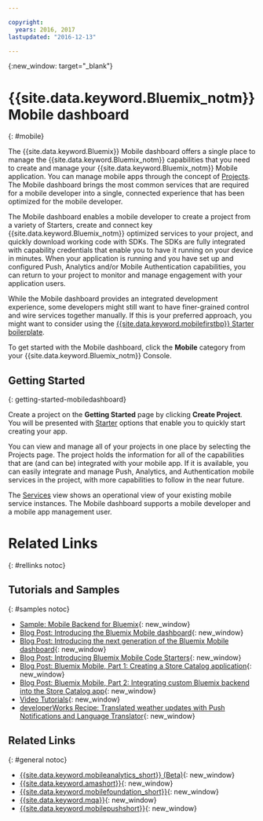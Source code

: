 ```yaml
---

copyright:
  years: 2016, 2017
lastupdated: "2016-12-13"

---
```

{:new_window: target="_blank"}

# {{site.data.keyword.Bluemix_notm}} Mobile dashboard
{: #mobile}

The {{site.data.keyword.Bluemix}} Mobile dashboard offers a single place to manage the {{site.data.keyword.Bluemix_notm}} capabilities that you need to create and manage your {{site.data.keyword.Bluemix_notm}} Mobile application. You can manage mobile apps through the concept of [Projects](projects.html). The Mobile dashboard brings the most common services that are required for a mobile developer into a single, connected experience that has been optimized for the mobile developer.

The Mobile dashboard enables a mobile developer to create a project from a variety of Starters, create and connect key {{site.data.keyword.Bluemix_notm}} optimized services to your project, and quickly download working code with SDKs. The SDKs are fully integrated with capability credentials that enable you to have it running on your device in minutes. When your application is running and you have set up and configured Push, Analytics and/or Mobile Authentication capabilities, you can return to your project to monitor and manage engagement with your application users.

While the Mobile dashboard provides an integrated development experience, some developers might still want to have finer-grained control and wire services together manually. If this is your preferred approach, you might want to consider using the [{{site.data.keyword.mobilefirstbp}} Starter boilerplate](try_mobile.html).


<!--With {{site.data.keyword.Bluemix}} Mobile services, you can incorporate pre-built, managed, and scalable cloud services into your mobile applications. You can focus on building your mobile apps, instead of the complexities of managing the back-end infrastructure.

The Mobile dashboard provides an integrated experience on {{site.data.keyword.Bluemix_notm}} where you can create mobile projects easily from within the dashboard.
-->


To get started with the Mobile dashboard, click the **Mobile** category from your {{site.data.keyword.Bluemix_notm}} Console.


## Getting Started
{: getting-started-mobiledashboard}

Create a project on the **Getting Started** page by clicking **Create Project**. You will be presented with [Starter](starters.html) options that enable you to quickly start creating your app.

You can view and manage all of your projects in one place by selecting the Projects page. The project holds the information for all of the capabilities that are (and can be) integrated with your mobile app. If it is available, you can easily integrate and manage Push, Analytics, and Authentication mobile services in the project, with more capabilities to follow in the near future.

The [Services](services.html) view shows an operational view of your existing mobile service instances. The Mobile dashboard supports a mobile developer and a mobile app management user.


<!--You can also discover the {{site.data.keyword.Bluemix_notm}} Mobile offerings, link to the Mobile documentation and get answers from our {{site.data.keyword.Bluemix_notm}} Mobile services community on Stack Overflow.-->


# Related Links
{: #rellinks notoc}

## Tutorials and Samples
{: #samples notoc}

* [Sample: Mobile Backend for Bluemix](https://github.com/ibm-bluemix-mobile-services/mobiledashboard-storecatalog-backend){: new_window}
* [Blog Post: Introducing the Bluemix Mobile dashboard](https://developer.ibm.com/bluemix/2016/07/08/new-bluemix-mobile-dashboard/){: new_window}
* [Blog Post: Introducing the next generation of the Bluemix Mobile dashboard](https://www.ibm.com/blogs/bluemix/2016/10/next-gen-bluemix-mobile-dashboard/){: new_window}
* [Blog Post: Introducing Bluemix Mobile Code Starters](https://www.ibm.com/blogs/bluemix/2016/10/rapid-dev-with-mobile-code-starters/){: new_window}
* [Blog Post: Bluemix Mobile, Part 1: Creating a Store Catalog application](https://developer.ibm.com/bluemix/2016/07/13/bluemix-mobile-creating-store-catalog-app-part1/){: new_window}
* [Blog Post: Bluemix Mobile, Part 2: Integrating custom Bluemix backend into the Store Catalog app](https://developer.ibm.com/bluemix/2016/07/14/bluemix-mobile-integrating-custom-backend-part2/){: new_window}
* [Video Tutorials](https://www.youtube.com/channel/UCRW4t4Hzm9gzuiq5naERkCw){: new_window}
* [developerWorks Recipe: Translated weather updates with Push Notifications and Language Translator](https://developer.ibm.com/recipes/tutorials/receive-weather-updates-in-your-own-language-using-ibm-bluemix-push-notification-service-and-language-translator/){: new_window}


## Related Links
{: #general notoc}

* [{{site.data.keyword.mobileanalytics_short}} (Beta)](/docs/services/mobileanalytics/index.html){: new_window}
* [{{site.data.keyword.amashort}}](/docs/services/mobileaccess/index.html){: new_window}
* [{{site.data.keyword.mobilefoundation_short}}](/docs/services/mobilefoundation/index.html){: new_window}
* [{{site.data.keyword.mqa}}](/docs/services/MobileQualityAssurance/index.html){: new_window}
* [{{site.data.keyword.mobilepushshort}}](/docs/services/mobilepush/index.html){: new_window}
